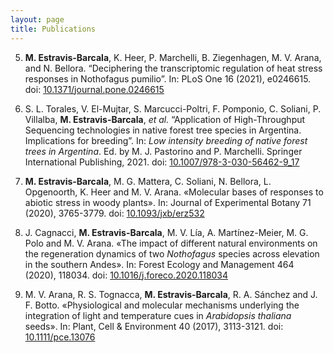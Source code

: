 ```yaml
---
layout: page
title: Publications
---
```


5. **M. Estravis-Barcala**, K. Heer, P. Marchelli, B. Ziegenhagen, M. V. Arana, and N. Bellora. “Deciphering the transcriptomic regulation of heat stress responses in Nothofagus pumilio”. In: PLoS One 16 (2021), e0246615. doi: [10.1371/journal.pone.0246615](https://doi.org/10.1371/journal.pone.0246615)

4. S. L. Torales, V. El-Mujtar, S. Marcucci-Poltri, F. Pomponio, C. Soliani, P. Villalba, **M. Estravis-Barcala**, _et al._ “Application of High-Throughput Sequencing technologies in native forest tree species in Argentina. Implications for breeding”. In: _Low intensity breeding of native forest trees in Argentina_. Ed. by M. J. Pastorino and P. Marchelli. Springer International Publishing, 2021. doi: [10.1007/978-3-030-56462-9_17](https://doi.org/10.1007/978-3-030-56462-9_17)

3. **M. Estravis-Barcala**, M. G. Mattera, C. Soliani, N. Bellora, L. Opgenoorth, K. Heer and M. V. Arana. «Molecular bases of responses to abiotic stress in woody plants». In: Journal of Experimental Botany 71 (2020), 3765-3779. doi: [10.1093/jxb/erz532](https://doi.org/10.1093/jxb/erz532)

2. J. Cagnacci, **M. Estravis-Barcala**, M. V. Lía, A. Martínez-Meier, M. G. Polo and M. V. Arana. «The impact of different natural environments on the regeneration dynamics of two _Nothofagus_ species across elevation in the southern Andes». In: Forest Ecology and Management 464 (2020), 118034. doi: [10.1016/j.foreco.2020.118034](https://doi.org/10.1016/j.foreco.2020.118034)

1. M. V. Arana, R. S. Tognacca, **M. Estravis-Barcala**, R. A. Sánchez and J. F. Botto. «Physiological and molecular mechanisms underlying the integration of light and temperature cues in _Arabidopsis thaliana_ seeds». In: Plant, Cell & Environment 40 (2017), 3113-3121. doi: [10.1111/pce.13076](https://doi.org/10.1111/pce.13076)
